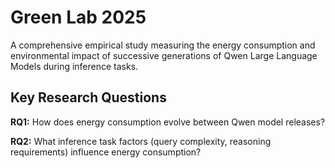 # Green Lab 2025
A comprehensive empirical study measuring the energy consumption and environmental impact of successive generations of Qwen Large Language Models during inference tasks.

## Key Research Questions
**RQ1:** How does energy consumption evolve between Qwen model releases?

**RQ2:** What inference task factors (query complexity, reasoning requirements) influence energy consumption?
